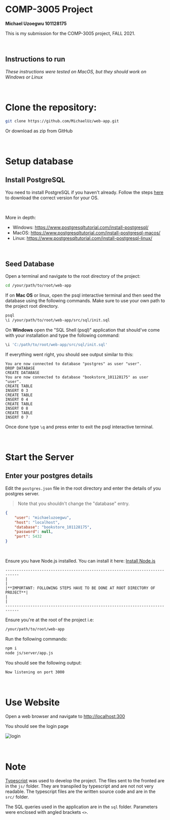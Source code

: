 # COMP-3005 Project
**Michael Uzoegwu 101128175**

This is my submission for the COMP-3005 project, FALL 2021.

&nbsp;

## Instructions to run
_These instructions were tested on MacOS, but they should work on Windows or Linux_

&nbsp;

# Clone the repository:

```bash
git clone https://github.com/MichaelUz/web-app.git
```
Or download as zip from GitHub

&nbsp;

# Setup database

## Install PostgreSQL
You need to install PostgreSQL if you haven't already. Follow the steps [here](https://www.postgresql.org/download/) to download the correct version for your OS.

&nbsp;

More in depth:
- Windows: https://www.postgresqltutorial.com/install-postgresql/
- MacOS: https://www.postgresqltutorial.com/install-postgresql-macos/
- Linux: https://www.postgresqltutorial.com/install-postgresql-linux/

&nbsp;

## Seed Database
Open a terminal and navigate to the root directory of the project:

```bash
cd /your/path/to/root/web-app
```

If on **Mac OS** or linux, open the psql interactive terminal and then seed the database using the following commands. Make sure to use your own path to the project root directory.
```bash
psql
\i /your/path/to/root/web-app/src/sql/init.sql
```
On **Windows** open the "SQL Shell (psql)" application that should've come with your installation and type the following command:
```bash
\i 'C:/path/to/root/web-app/src/sql/init.sql'
```

If everything went right, you should see output similar to this:

```
You are now connected to database "postgres" as user "user".
DROP DATABASE
CREATE DATABASE
You are now connected to database "bookstore_101128175" as user "user".
CREATE TABLE
INSERT 0 3
CREATE TABLE
INSERT 0 4
CREATE TABLE
INSERT 0 8
CREATE TABLE
INSERT 0 7
```

Once done type ```\q``` and press enter to exit the psql interactive terminal.

&nbsp;

# Start the Server

## Enter your postgres details
Edit the ```postgres.json``` file in the root directory and enter the details of you postgres server.
>Note that you shouldn't change the "database" entry.
```json
{
    "user": "michaeluzoegwu",
    "host": "localhost",
    "database": "bookstore_101128175",
    "password": null,
    "port": 5432
}
```

&nbsp;

Ensure you have Node.js installed. You can install it here:
[Install Node.js](https://nodejs.org/en/)

```
----------------------------------------------------------------------------
|                                                                           |
|**IMPORTANT: FOLLOWING STEPS HAVE TO BE DONE AT ROOT DIRECTORY OF PROJECT**|
|                                                                           |
----------------------------------------------------------------------------
```

Ensure you're at the root of the project i.e:
```bash
/your/path/to/root/web-app
```
Run the following commands:
```bash
npm i
node js/server/app.js
```
You should see the following output:
```bash
Now listening on port 3000
```

&nbsp;

# Use Website
Open a web browser and navigate to [http://localhost:300](http://localhost:3000)

You should see the login page

![login](login.png "Login Page")

&nbsp;

# Note
[Typescript](https://www.typescriptlang.org/) was used to develop the project. The files sent to the fronted are in the
```js/``` folder. They are transpiled by typescript and are not not very readable. The typescript files are the written source code and are in the ```src/``` folder. 

The SQL queries used in the application are in the ```sql``` folder. Parameters were enclosed with angled brackets ```<>```.


